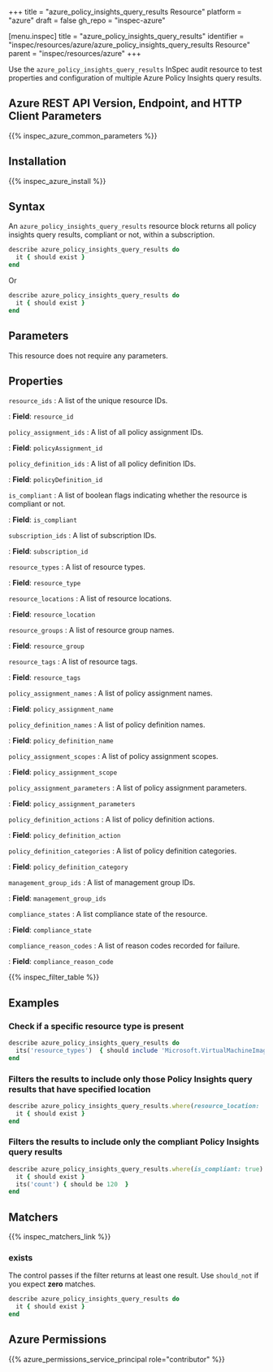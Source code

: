+++
title = "azure_policy_insights_query_results Resource"
platform = "azure"
draft = false
gh_repo = "inspec-azure"

[menu.inspec]
title = "azure_policy_insights_query_results"
identifier = "inspec/resources/azure/azure_policy_insights_query_results Resource"
parent = "inspec/resources/azure"
+++

Use the `azure_policy_insights_query_results` InSpec audit resource to test properties and configuration of multiple Azure Policy Insights query results.

## Azure REST API Version, Endpoint, and HTTP Client Parameters

{{% inspec_azure_common_parameters %}}

## Installation

{{% inspec_azure_install %}}

## Syntax

An `azure_policy_insights_query_results` resource block returns all policy insights query results, compliant or not, within a subscription.

```ruby
describe azure_policy_insights_query_results do
  it { should exist }
end
```

Or

```ruby
describe azure_policy_insights_query_results do
  it { should exist }
end
```

## Parameters

This resource does not require any parameters.

## Properties

`resource_ids`
: A list of the unique resource IDs.

: **Field**: `resource_id`

`policy_assignment_ids`
: A list of all policy assignment IDs.

: **Field**: `policyAssignment_id`

`policy_definition_ids`
: A list of all policy definition IDs.

: **Field**: `policyDefinition_id`

`is_compliant`
: A list of boolean flags indicating whether the resource is compliant or not.

: **Field**: `is_compliant`

`subscription_ids`
: A list of subscription IDs.

: **Field**: `subscription_id`

`resource_types`
: A list of resource types.

: **Field**: `resource_type`

`resource_locations`
: A list of resource locations.

: **Field**: `resource_location`

`resource_groups`
: A list of resource group names.

: **Field**: `resource_group`

`resource_tags`
: A list of resource tags.

: **Field**: `resource_tags`

`policy_assignment_names`
: A list of policy assignment names.

: **Field**: `policy_assignment_name`

`policy_definition_names`
: A list of policy definition names.

: **Field**: `policy_definition_name`

`policy_assignment_scopes`
: A list of policy assignment scopes.

: **Field**: `policy_assignment_scope`

`policy_assignment_parameters`
: A list of policy assignment parameters.

: **Field**: `policy_assignment_parameters`

`policy_definition_actions`
: A list of policy definition actions.

: **Field**: `policy_definition_action`

`policy_definition_categories`
: A list of policy definition categories.

: **Field**: `policy_definition_category`

`management_group_ids`
: A list of management group IDs.

: **Field**: `management_group_ids`

`compliance_states`
: A list compliance state of the resource.

: **Field**: `compliance_state`

`compliance_reason_codes`
: A list of reason codes recorded for failure.

: **Field**: `compliance_reason_code`

{{% inspec_filter_table %}}

## Examples

### Check if a specific resource type is present

```ruby
describe azure_policy_insights_query_results do
  its('resource_types')  { should include 'Microsoft.VirtualMachineImages/imageTemplates' }
end
```

### Filters the results to include only those Policy Insights query results that have specified location

```ruby
describe azure_policy_insights_query_results.where(resource_location: 'RESOURCE_LOCATION') do
  it { should exist }
end
```

### Filters the results to include only the compliant Policy Insights query results

```ruby
describe azure_policy_insights_query_results.where(is_compliant: true) do
  it { should exist }
  its('count') { should be 120  }
end
```

## Matchers

{{% inspec_matchers_link %}}

### exists

The control passes if the filter returns at least one result. Use `should_not` if you expect **zero** matches.

```ruby
describe azure_policy_insights_query_results do
  it { should exist }
end
```

## Azure Permissions

{{% azure_permissions_service_principal role="contributor" %}}
